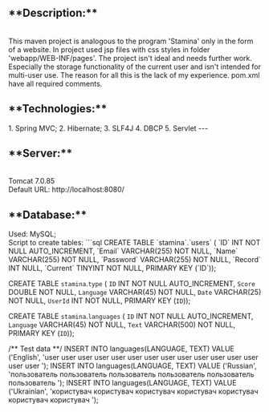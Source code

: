 <h2>**Description:**</h2>
<br>This maven project is analogous to the program 'Stamina' only in the form of a website.
In project used jsp files with css styles in folder 'webapp/WEB-INF/pages'. 
The project isn't ideal and needs further work. 
Especially the storage functionality of the current user and isn't intended for multi-user use. The 
reason for all this is the lack of my experience. 
pom.xml have all required comments. 
<h2>**Technologies:**</h2>
1. Spring MVC;
2. Hibernate;
3. SLF4J
4. DBCP
5. Servlet
---
<h2>**Server:**</h2>
<br>Tomcat 7.0.85
<br>Default URL: http://localhost:8080/
<h2>**Database:**</h2>
Used: MySQL;
<br>Script to create tables:
```sql
CREATE TABLE `stamina`.`users` (
  `ID` INT NOT NULL AUTO_INCREMENT,
  `Email` VARCHAR(255) NOT NULL,
  `Name` VARCHAR(255) NOT NULL,
  `Password` VARCHAR(255) NOT NULL,
  `Record` INT NULL,
  `Current` TINYINT NOT NULL,
  PRIMARY KEY (`ID`));
  
CREATE TABLE `stamina`.`type` (
  `ID` INT NOT NULL AUTO_INCREMENT,
  `Score` DOUBLE NOT NULL,
  `Language` VARCHAR(45) NOT NULL,
  `Date` VARCHAR(25) NOT NULL,
  `UserId` INT NOT NULL,
  PRIMARY KEY (`ID`));
  
CREATE TABLE `stamina`.`languages` (
  `ID` INT NOT NULL AUTO_INCREMENT,
  `Language` VARCHAR(45) NOT NULL,
  `Text` VARCHAR(500) NOT NULL,
  PRIMARY KEY (`ID`));
  
/** Test data **/
INSERT INTO languages(LANGUAGE, TEXT) VALUE ('English', 'user user user user user user user user user user user user user user user ');
INSERT INTO languages(LANGUAGE, TEXT) VALUE ('Russian', 'пользователь пользователь пользователь пользователь пользователь пользователь ');
INSERT INTO languages(LANGUAGE, TEXT) VALUE ('Ukrainian', 'користувач користувач користувач користувач користувач користувач користувач ');
```
